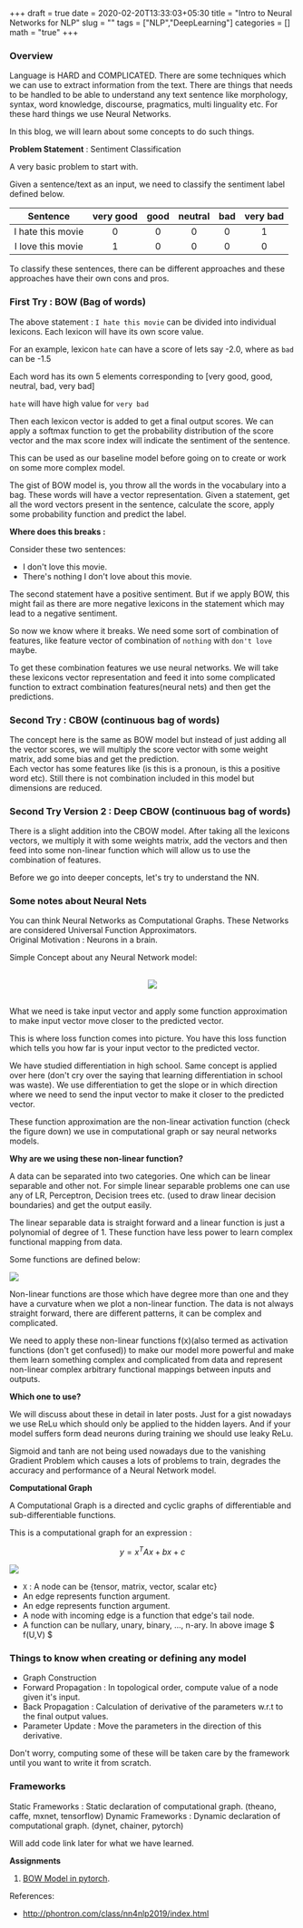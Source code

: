 +++
draft = true
date = 2020-02-20T13:33:03+05:30
title = "Intro to Neural Networks for NLP"
slug = ""
tags = ["NLP","DeepLearning"]
categories = []
math = "true"
+++

### Overview

Language is HARD and COMPLICATED. There are some techniques which we can use to extract information from the text. There are things that needs to be handled to be able to understand any text sentence like morphology, syntax, word knowledge, discourse, pragmatics, multi linguality etc. For these hard things we use Neural Networks.

In this blog, we will learn about some concepts to do such things.

**Problem Statement** : Sentiment Classification

A very basic problem to start with.

Given a sentence/text as an input, we need to classify the sentiment label defined below.

Sentence|very good|good|neutral|bad|very bad
:-:|:-:|:-:|:-:|:-:|:-:|
I hate this movie|0|0|0|0|1
I love this movie|1|0|0|0|0

To classify these sentences, there can be different approaches and these approaches have their own cons and pros.

### First Try : BOW (Bag of words)

The above statement : `I hate this movie` can be divided into individual lexicons. Each lexicon will have its own score value.<br>

For an example, lexicon `hate` can have a score of lets say -2.0, where as `bad` can be -1.5

Each word has its own 5 elements corresponding to [very good, good, neutral, bad, very bad]

`hate` will have high value for `very bad`

Then each lexicon vector is added to get a final output scores. We can apply a softmax function to get the probability distribution of the score vector and the max score index will indicate the sentiment of the sentence.

This can be used as our baseline model before going on to create or work on some more complex model.

The gist of BOW model is, you throw all the words in the vocabulary into a bag. These words will have a vector representation. Given a statement, get all the word vectors present in the sentence, calculate the score, apply some probability function and predict the label.

**Where does this breaks :**

Consider these two sentences:

- I don't love this movie.
- There's nothing I don't love about this movie.

The second statement have a positive sentiment. But if we apply BOW, this might fail as there are more negative lexicons in the statement which may lead to a negative sentiment.

So now we know where it breaks. We need some sort of combination of features, like feature vector of combination of `nothing` with `don't love` maybe.

To get these combination features we use neural networks. We will take these lexicons vector representation and feed it into some complicated function to extract combination features(neural nets) and then get the predictions.

### Second Try : CBOW (continuous bag of words)

The concept here is the same as BOW model but instead of just adding all the vector scores, we will multiply the score vector with some weight matrix, add some bias and get the prediction. <br>
Each vector has some features like (is this is a pronoun, is this a positive word etc). Still there is not combination included in this model but dimensions are reduced.

### Second Try Version 2 : Deep CBOW (continuous bag of words)

There is a slight addition into the CBOW model. After taking all the lexicons vectors, we multiply it with some weights matrix, add the vectors and then feed into some non-linear function which will allow us to use the combination of features.

Before we go into deeper concepts, let's try to understand the NN.

### Some notes about Neural Nets

You can think Neural Networks as Computational Graphs. These Networks are considered Universal Function Approximators.<br>
Original Motivation : Neurons in a brain.

Simple Concept about any Neural Network model:<br><br>

<div style="display: flex; justify-content: center;">
  <img src="https://github.com/myselfHimanshu/data-summit-blog/raw/master/images/neural-net-1.png">
</div>

<br>

What we need is take input vector and apply some function approximation to make input vector move closer to the predicted vector.

This is where loss function comes into picture. You have this loss function which tells you how far is your input vector to the predicted vector.

We have studied differentiation in high school. Same concept is applied over here (don't cry over the saying that learning differentiation in school was waste). We use differentiation to get the slope or in which direction where we need to send the input vector to make it closer to the predicted vector.

These function approximation are the non-linear activation function (check the figure down) we use in computational graph or say neural networks models.

**Why are we using these non-linear function?**

A data can be separated into two categories. One which can be linear separable and other not. For simple linear separable problems one can use any of LR, Perceptron, Decision trees etc. (used to draw linear decision boundaries) and get the output easily.

The linear separable data is straight forward and a linear function is just a polynomial of degree of 1. These function have less power to learn complex functional mapping from data.

Some functions are defined below:

![](https://github.com/myselfHimanshu/data-summit-blog/raw/master/images/non-linear-functions.png)

Non-linear functions are those which have degree more than one and they have a curvature when we plot a non-linear function. The data is not always straight forward, there are different patterns, it can be complex and complicated.

We need to apply these non-linear functions f(x)(also termed as activation functions (don't get confused)) to make our model more powerful and make them learn something complex and complicated from data and represent non-linear complex arbitrary functional mappings between inputs and outputs.

**Which one to use?**

We will discuss about these in detail in later posts. Just for a gist nowadays we use ReLu which should only be applied to the hidden layers. And if your model suffers form dead neurons during training we should use leaky ReLu.

Sigmoid and tanh are not being used nowadays due to the vanishing Gradient Problem which causes a lots of problems to train, degrades the accuracy and performance of a Neural Network model.

**Computational Graph**

A Computational Graph is a directed and cyclic graphs of differentiable and sub-differentiable functions.

This is a computational graph for an expression :

$$ y = x^T Ax + bx + c $$

![](https://github.com/myselfHimanshu/data-summit-blog/raw/master/images/computational-graph.png)

- `X` : A node can be {tensor, matrix, vector, scalar etc}
- An edge represents function argument.
- An edge represents function argument.
- A node with incoming edge is a function that edge's tail node.
- A function can be nullary, unary, binary, ..., n-ary. In above image $ f(U,V) $

### Things to know when creating or defining any model
- Graph Construction
- Forward Propagation : In topological order, compute value of a node given it's input.
- Back Propagation : Calculation of derivative of the parameters w.r.t to the final output values.
- Parameter Update : Move the parameters in the direction of this derivative.

Don't worry, computing some of these will be taken care by the framework until you want to write it from scratch.

### Frameworks

Static Frameworks : Static declaration of computational graph. (theano, caffe, mxnet, tensorflow)
Dynamic Frameworks : Dynamic declaration of computational graph. (dynet, chainer, pytorch)

Will add code link later for what we have learned.

**Assignments**<br>
1. <a href="https://gist.github.com/myselfHimanshu/92c7a5d0352364accf3a1959338fbfe9" target="_blank">BOW Model in pytorch</a>.


References:

- http://phontron.com/class/nn4nlp2019/index.html
